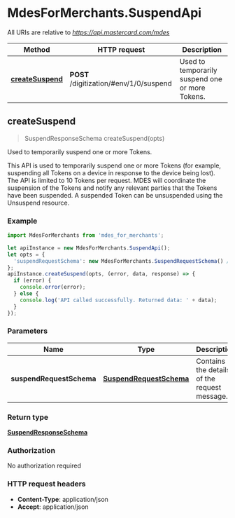 # MdesForMerchants.SuspendApi

All URIs are relative to *https://api.mastercard.com/mdes*

Method | HTTP request | Description
------------- | ------------- | -------------
[**createSuspend**](SuspendApi.md#createSuspend) | **POST** /digitization/#env/1/0/suspend | Used to temporarily suspend one or more Tokens.



## createSuspend

> SuspendResponseSchema createSuspend(opts)

Used to temporarily suspend one or more Tokens.

This API is used to temporarily suspend one or more Tokens (for example, suspending all Tokens on a device in response to the device being lost).  The API is limited to 10 Tokens per request. MDES will coordinate the suspension of the Tokens and notify any relevant parties that the Tokens have been suspended. A suspended Token can be unsuspended using the Unsuspend resource. 

### Example

```javascript
import MdesForMerchants from 'mdes_for_merchants';

let apiInstance = new MdesForMerchants.SuspendApi();
let opts = {
  'suspendRequestSchema': new MdesForMerchants.SuspendRequestSchema() // SuspendRequestSchema | Contains the details of the request message. 
};
apiInstance.createSuspend(opts, (error, data, response) => {
  if (error) {
    console.error(error);
  } else {
    console.log('API called successfully. Returned data: ' + data);
  }
});
```

### Parameters


Name | Type | Description  | Notes
------------- | ------------- | ------------- | -------------
 **suspendRequestSchema** | [**SuspendRequestSchema**](SuspendRequestSchema.md)| Contains the details of the request message.  | [optional] 

### Return type

[**SuspendResponseSchema**](SuspendResponseSchema.md)

### Authorization

No authorization required

### HTTP request headers

- **Content-Type**: application/json
- **Accept**: application/json

